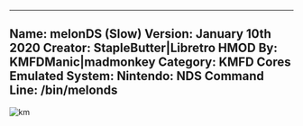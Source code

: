 -----------------------
Name: melonDS (Slow)
Version: January 10th 2020
Creator: StapleButter|Libretro
HMOD By: KMFDManic|madmonkey
Category: KMFD Cores
Emulated System: Nintendo: NDS
Command Line: /bin/melonds
-----------------------
![km](https://i.imgur.com/Dx7YUsW.png)

